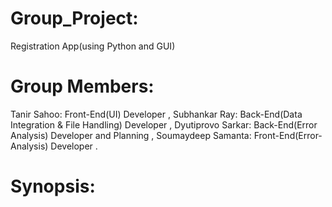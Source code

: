 # Group_Project:
Registration App(using Python and GUI)

# Group Members:
Tanir Sahoo:        Front-End(UI) Developer ,
Subhankar Ray:      Back-End(Data Integration & File Handling) Developer ,
Dyutiprovo Sarkar:     Back-End(Error Analysis) Developer and Planning ,
Soumaydeep Samanta: Front-End(Error-Analysis) Developer .

# Synopsis:
